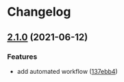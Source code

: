# Changelog

## [2.1.0](https://www.github.com/winks-vtt/yze-coriolis/compare/v2.0.0...v2.1.0) (2021-06-12)


### Features

* add automated workflow ([137ebb4](https://www.github.com/winks-vtt/yze-coriolis/commit/137ebb4955c669eb2da4ae1408c6855cb62ae020))
